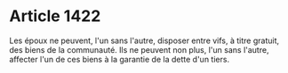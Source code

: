 # Article 1422

Les époux ne peuvent, l'un sans l'autre, disposer entre vifs, à titre gratuit, des biens de la communauté.   Ils ne peuvent non plus, l'un sans l'autre, affecter l'un de ces biens à la garantie de la dette d'un tiers.